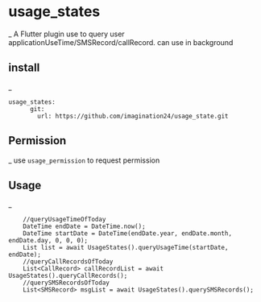 # usage_states
_
A  Flutter plugin use to query user applicationUseTime/SMSRecord/callRecord.
can use in background
## install
_
```
usage_states:
      git:
        url: https://github.com/imagination24/usage_state.git
```
## Permission
_
use ```usage_permission``` to request permission
## Usage
_
```
    //queryUsageTimeOfToday
    DateTime endDate = DateTime.now();
    DateTime startDate = DateTime(endDate.year, endDate.month, endDate.day, 0, 0, 0);
    List list = await UsageStates().queryUsageTime(startDate, endDate);
    //queryCallRecordsOfToday
    List<CallRecord> callRecordList = await UsageStates().queryCallRecords();
    //querySMSRecordsOfToday
    List<SMSRecord> msgList = await UsageStates().querySMSRecords();
```


